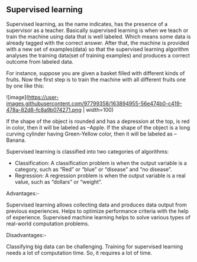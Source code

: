 ## Supervised learning

Supervised learning, as the name indicates, has the presence of a supervisor as a teacher. Basically supervised learning is when we teach or train the 
machine using data that is well labeled. Which means some data is already tagged with the correct answer. After that, the machine is provided with a new 
set of examples(data) so that the supervised learning algorithm analyses the training data(set of training examples) and produces a correct outcome from 
labeled data. 

For instance, suppose you are given a basket filled with different kinds of fruits. Now the first step is to train the machine with all different fruits 
one by one like this: 

![image](https://user-images.githubusercontent.com/97799358/163894955-56e474b0-c419-478a-82d8-fc8a9b074271.png  | width=100)

If the shape of the object is rounded and has a depression at the top, is red in color, then it will be labeled as –Apple.
If the shape of the object is a long curving cylinder having Green-Yellow color, then it will be labeled as –Banana. 

Supervised learning is classified into two categories of algorithms: 
 
- Classification: A classification problem is when the output variable is a category, such as “Red” or “blue” or “disease” and “no disease”.
- Regression: A regression problem is when the output variable is a real value, such as “dollars” or “weight”.

Advantages:-

Supervised learning allows collecting data and produces data output from previous experiences.
Helps to optimize performance criteria with the help of experience.
Supervised machine learning helps to solve various types of real-world computation problems.

Disadvantages:-

Classifying big data can be challenging.
Training for supervised learning needs a lot of computation time. So, it requires a lot of time.

